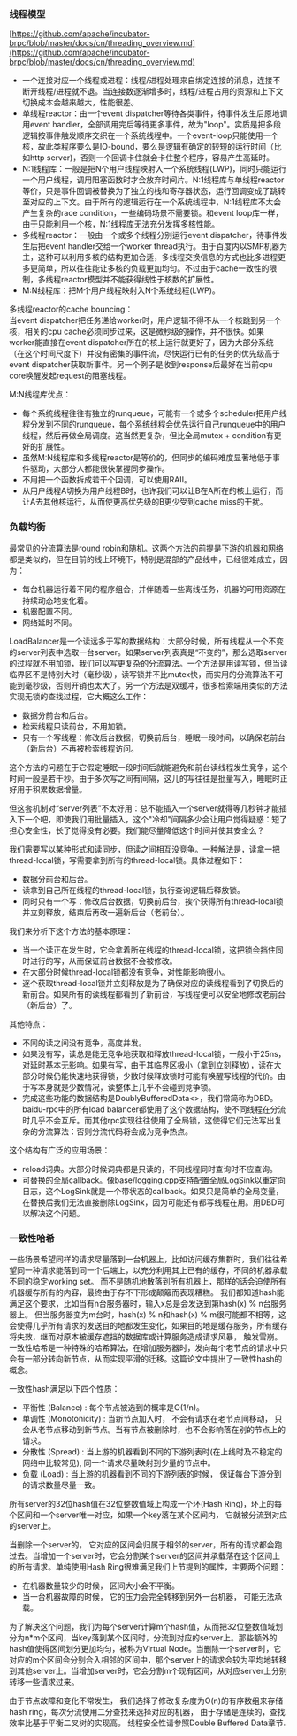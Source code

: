 
### 线程模型

[https://github.com/apache/incubator-brpc/blob/master/docs/cn/threading_overview.md](https://github.com/apache/incubator-brpc/blob/master/docs/cn/threading_overview.md)

 - 一个连接对应一个线程或进程：线程/进程处理来自绑定连接的消息，连接不断开线程/进程就不退。当连接数逐渐增多时，线程/进程占用的资源和上下文切换成本会越来越大，性能很差。
 - 单线程reactor：由一个event dispatcher等待各类事件，待事件发生后原地调用event handler，全部调用完后等待更多事件，故为"loop"。实质是把多段逻辑按事件触发顺序交织在一个系统线程中。一个event-loop只能使用一个核，故此类程序要么是IO-bound，要么是逻辑有确定的较短的运行时间（比如http server)，否则一个回调卡住就会卡住整个程序，容易产生高延时。
 - N:1线程库：一般是把N个用户线程映射入一个系统线程(LWP)，同时只能运行一个用户线程，调用阻塞函数时才会放弃时间片。N:1线程库与单线程reactor等价，只是事件回调被替换为了独立的栈和寄存器状态，运行回调变成了跳转至对应的上下文。由于所有的逻辑运行在一个系统线程中，N:1线程库不太会产生复杂的race condition，一些编码场景不需要锁。和event loop库一样，由于只能利用一个核，N:1线程库无法充分发挥多核性能。
 - 多线程reactor：一般由一个或多个线程分别运行event dispatcher，待事件发生后把event handler交给一个worker thread执行。由于百度内以SMP机器为主，这种可以利用多核的结构更加合适，多线程交换信息的方式也比多进程更多更简单，所以往往能让多核的负载更加均匀。不过由于cache一致性的限制，多线程reactor模型并不能获得线性于核数的扩展性。
 - M:N线程库：把M个用户线程映射入N个系统线程(LWP)。
 
 多线程reactor的cache bouncing：  
 当event dispatcher把任务递给worker时，用户逻辑不得不从一个核跳到另一个核，相关的cpu cache必须同步过来，这是微秒级的操作，并不很快。如果worker能直接在event dispatcher所在的核上运行就更好了，因为大部分系统（在这个时间尺度下）并没有密集的事件流，尽快运行已有的任务的优先级高于event dispatcher获取新事件。另一个例子是收到response后最好在当前cpu core唤醒发起request的阻塞线程。
 
 M:N线程库优点：  
 - 每个系统线程往往有独立的runqueue，可能有一个或多个scheduler把用户线程分发到不同的runqueue，每个系统线程会优先运行自己runqueue中的用户线程，然后再做全局调度。这当然更复杂，但比全局mutex + condition有更好的扩展性。
 - 虽然M:N线程库和多线程reactor是等价的，但同步的编码难度显著地低于事件驱动，大部分人都能很快掌握同步操作。
 - 不用把一个函数拆成若干个回调，可以使用RAII。
 - 从用户线程A切换为用户线程B时，也许我们可以让B在A所在的核上运行，而让A去其他核运行，从而使更高优先级的B更少受到cache miss的干扰。
 
 
 ### 负载均衡
 
最常见的分流算法是round robin和随机。这两个方法的前提是下游的机器和网络都是类似的，但在目前的线上环境下，特别是混部的产品线中，已经很难成立，因为：
 - 每台机器运行着不同的程序组合，并伴随着一些离线任务，机器的可用资源在持续动态地变化着。
 - 机器配置不同。
 - 网络延时不同。 
 
LoadBalancer是一个读远多于写的数据结构：大部分时候，所有线程从一个不变的server列表中选取一台server。如果server列表真是“不变的”，那么选取server的过程就不用加锁，我们可以写更复杂的分流算法。一个方法是用读写锁，但当读临界区不是特别大时（毫秒级），读写锁并不比mutex快，而实用的分流算法不可能到毫秒级，否则开销也太大了。另一个方法是双缓冲，很多检索端用类似的方法实现无锁的查找过程，它大概这么工作：

 - 数据分前台和后台。
 - 检索线程只读前台，不用加锁。
 - 只有一个写线程：修改后台数据，切换前后台，睡眠一段时间，以确保老前台（新后台）不再被检索线程访问。

这个方法的问题在于它假定睡眠一段时间后就能避免和前台读线程发生竞争，这个时间一般是若干秒。由于多次写之间有间隔，这儿的写往往是批量写入，睡眠时正好用于积累数据增量。

但这套机制对“server列表”不太好用：总不能插入一个server就得等几秒钟才能插入下一个吧，即使我们用批量插入，这个"冷却"间隔多少会让用户觉得疑惑：短了担心安全性，长了觉得没有必要。我们能尽量降低这个时间并使其安全么？

我们需要写以某种形式和读同步，但读之间相互没竞争。一种解法是，读拿一把thread-local锁，写需要拿到所有的thread-local锁。具体过程如下：

 - 数据分前台和后台。
 - 读拿到自己所在线程的thread-local锁，执行查询逻辑后释放锁。
 - 同时只有一个写：修改后台数据，切换前后台，挨个获得所有thread-local锁并立刻释放，结束后再改一遍新后台（老前台）。

我们来分析下这个方法的基本原理：

 - 当一个读正在发生时，它会拿着所在线程的thread-local锁，这把锁会挡住同时进行的写，从而保证前台数据不会被修改。
 - 在大部分时候thread-local锁都没有竞争，对性能影响很小。
 - 逐个获取thread-local锁并立刻释放是为了确保对应的读线程看到了切换后的新前台。如果所有的读线程都看到了新前台，写线程便可以安全地修改老前台（新后台）了。

其他特点：

 - 不同的读之间没有竞争，高度并发。
 - 如果没有写，读总是能无竞争地获取和释放thread-local锁，一般小于25ns，对延时基本无影响。如果有写，由于其临界区极小（拿到立刻释放），读在大部分时候仍能快速地获得锁，少数时候释放锁时可能有唤醒写线程的代价。由于写本身就是少数情况，读整体上几乎不会碰到竞争锁。
 - 完成这些功能的数据结构是DoublyBufferedData<>，我们常简称为DBD。baidu-rpc中的所有load balancer都使用了这个数据结构，使不同线程在分流时几乎不会互斥。而其他rpc实现往往使用了全局锁，这使得它们无法写出复杂的分流算法：否则分流代码将会成为竞争热点。

这个结构有广泛的应用场景：
 - reload词典。大部分时候词典都是只读的，不同线程同时查询时不应查询。
 - 可替换的全局callback。像base/logging.cpp支持配置全局LogSink以重定向日志，这个LogSink就是一个带状态的callback。如果只是简单的全局变量，在替换后我们无法直接删除LogSink，因为可能还有都写线程在用。用DBD可以解决这个问题。
 
 
### 一致性哈希

一些场景希望同样的请求尽量落到一台机器上，比如访问缓存集群时，我们往往希望同一种请求能落到同一个后端上，以充分利用其上已有的缓存，不同的机器承载不同的稳定working set。
而不是随机地散落到所有机器上，那样的话会迫使所有机器缓存所有的内容，最终由于存不下形成颠簸而表现糟糕。 我们都知道hash能满足这个要求，比如当有n台服务器时，输入x总是会发送到第hash(x) % n台服务器上。
但当服务器变为m台时，hash(x) % n和hash(x) % m很可能都不相等，这会使得几乎所有请求的发送目的地都发生变化，如果目的地是缓存服务，所有缓存将失效，继而对原本被缓存遮挡的数据库或计算服务造成请求风暴，
触发雪崩。一致性哈希是一种特殊的哈希算法，在增加服务器时，发向每个老节点的请求中只会有一部分转向新节点，从而实现平滑的迁移。这篇论文中提出了一致性hash的概念。

一致性hash满足以下四个性质：

 - 平衡性 (Balance) : 每个节点被选到的概率是O(1/n)。
 - 单调性 (Monotonicity) : 当新节点加入时， 不会有请求在老节点间移动， 只会从老节点移动到新节点。当有节点被删除时，也不会影响落在别的节点上的请求。
 - 分散性 (Spread) : 当上游的机器看到不同的下游列表时(在上线时及不稳定的网络中比较常见),  同一个请求尽量映射到少量的节点中。
 - 负载 (Load) : 当上游的机器看到不同的下游列表的时候， 保证每台下游分到的请求数量尽量一致。
 
所有server的32位hash值在32位整数值域上构成一个环(Hash Ring)，环上的每个区间和一个server唯一对应，如果一个key落在某个区间内， 它就被分流到对应的server上。 


当删除一个server的， 它对应的区间会归属于相邻的server，所有的请求都会跑过去。当增加一个server时，它会分割某个server的区间并承载落在这个区间上的所有请求。单纯使用Hash Ring很难满足我们上节提到的属性，主要两个问题：

 - 在机器数量较少的时候， 区间大小会不平衡。
 - 当一台机器故障的时候， 它的压力会完全转移到另外一台机器， 可能无法承载。

为了解决这个问题，我们为每个server计算m个hash值，从而把32位整数值域划分为n*m个区间，当key落到某个区间时，分流到对应的server上。那些额外的hash值使得区间划分更加均匀，被称为Virtual Node。当删除一个server时，它对应的m个区间会分别合入相邻的区间中，那个server上的请求会较为平均地转移到其他server上。当增加server时，它会分割m个现有区间，从对应server上分别转移一些请求过来。

由于节点故障和变化不常发生， 我们选择了修改复杂度为O(n)的有序数组来存储hash ring，每次分流使用二分查找来选择对应的机器， 由于存储是连续的，查找效率比基于平衡二叉树的实现高。 线程安全性请参照Double Buffered Data章节.
